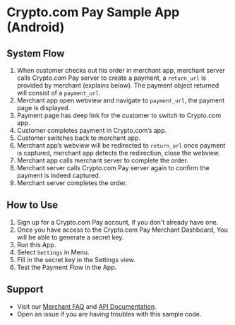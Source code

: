 # Crypto.com Pay Sample App (Android)

## System Flow

1. When customer checks out his order in merchant app, merchant server calls Crypto.com Pay server to create a payment, a `return_url` is provided by merchant (explains below). The payment object returned will consist of a `payment_url`.
2. Merchant app open webview and navigate to `payment_url`, the payment page is displayed.
3. Payment page has deep link for the customer to switch to Crypto.com app.
4. Customer completes payment in Crypto.com’s app.
5. Customer switches back to merchant app.
6. Merchant app’s webview will be redirected to `return_url` once payment is captured, merchant app detects the redirection, close the webview.
7. Merchant app calls merchant server to complete the order.
8. Merchant server calls Crypto.com Pay server again to confirm the payment is indeed captured.
9. Merchant server completes the order.

## How to Use

1. Sign up for a Crypto.com Pay account, if you don't already have one.
2. Once you have access to the Crypto.com Pay Merchant Dashboard, You will be able to generate a secret key.
3. Run this App.
4. Select `Settings` in Menu.
5. Fill in the secret key in the Settings view.
6. Test the Payment Flow in the App.

## Support

* Visit our [Merchant FAQ](https://help.crypto.com/en/collections/1512001-crypto-com-pay-merchant-faq) and [API Documentation](https://pay-docs.crypto.com/).
* Open an issue if you are having troubles with this sample code.